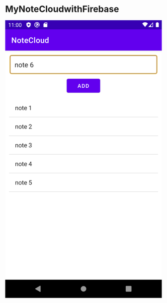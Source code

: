 # MyNoteCloudwithFirebase
![ss](https://github.com/kemalurekli/MyNoteCloudwithFirebase/raw/main/Screenshot_1613764838.png)
